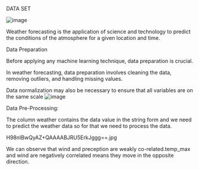 DATA SET

![image](https://github.com/Arjunlucky/Arjunlucky/assets/96239766/9919c1ba-56e1-422c-ab0d-d0719d232418)




Weather forecasting is the application of science and technology to predict the conditions of the atmosphere for a given location and time. 

Data Preparation 

Before applying any machine learning technique, data preparation is crucial.

In weather forecasting, data preparation involves cleaning the data, removing outliers, and handling missing values.

Data normalization may also be necessary to ensure that all variables are on the same scale
![image](https://github.com/Arjunlucky/Arjunlucky/assets/96239766/19d68210-bca4-4b5e-a58e-65578e4c1b55)

Data Pre-Processing:

The column weather contains the data value in the string form and we need to predict the weather data so for that we need to process the data.

H98nIBwQyAZ+QAAAABJRU5ErkJggg==.jpg



We can observe that wind and preception are weakly co-related.temp_max and wind are negatively correlated means they move in the opposite direction.
